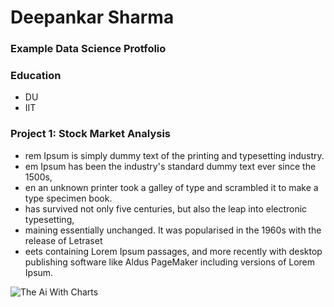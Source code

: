 # Deepankar Sharma
### Example Data Science Protfolio

### Education

- DU
- IIT

### Project 1: Stock Market Analysis
- rem Ipsum is simply dummy text of the printing and typesetting industry. 
- em Ipsum has been the industry's standard dummy text ever since the 1500s,
- en an unknown printer took a galley of type and scrambled it to make a type specimen book.
-  has survived not only five centuries, but also the leap into electronic typesetting, 
- maining essentially unchanged. It was popularised in the 1960s with the release of Letraset 
- eets containing Lorem Ipsum passages, and more recently with desktop publishing software like Aldus PageMaker including versions of Lorem Ipsum.

 ![The Ai With Charts](images/img.png)
 
